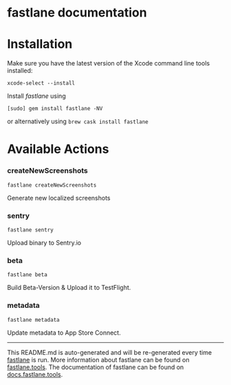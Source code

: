 fastlane documentation
================
# Installation

Make sure you have the latest version of the Xcode command line tools installed:

```
xcode-select --install
```

Install _fastlane_ using
```
[sudo] gem install fastlane -NV
```
or alternatively using `brew cask install fastlane`

# Available Actions
### createNewScreenshots
```
fastlane createNewScreenshots
```
Generate new localized screenshots
### sentry
```
fastlane sentry
```
Upload binary to Sentry.io
### beta
```
fastlane beta
```
Build Beta-Version & Upload it to TestFlight.
### metadata
```
fastlane metadata
```
Update metadata to App Store Connect.

----

This README.md is auto-generated and will be re-generated every time [fastlane](https://fastlane.tools) is run.
More information about fastlane can be found on [fastlane.tools](https://fastlane.tools).
The documentation of fastlane can be found on [docs.fastlane.tools](https://docs.fastlane.tools).

